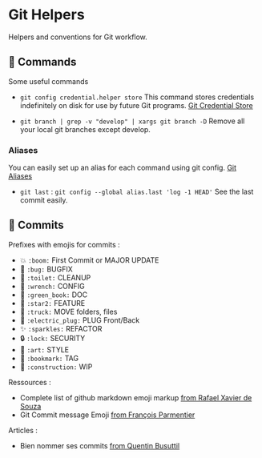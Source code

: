 # Git Helpers

Helpers and conventions for Git workflow.

## :bookmark_tabs: Commands

Some useful commands

- `git config credential.helper store`
  This command stores credentials indefinitely on disk for use by future Git programs. [Git Credential Store](https://git-scm.com/docs/git-credential-store)

- `git branch | grep -v "develop" | xargs git branch -D`
  Remove all your local git branches except develop.

### Aliases

You can easily set up an alias for each command using git config. [Git Aliases](https://git-scm.com/book/en/v2/Git-Basics-Git-Aliases)

- `git last` : `git config --global alias.last 'log -1 HEAD'`
  See the last commit easily.

## :pushpin: Commits

Prefixes with emojis for commits :

- :boom: `:boom:` First Commit or MAJOR UPDATE
- :bug: `:bug:` BUGFIX
- :toilet: `:toilet:` CLEANUP
- :wrench: `:wrench:` CONFIG
- :green_book: `:green_book:` DOC
- :star2: `:star2:` FEATURE
- :truck: `:truck:` MOVE folders, files
- :electric_plug: `:electric_plug:` PLUG Front/Back
- :sparkles: `:sparkles:` REFACTOR
- :lock: `:lock:` SECURITY
- :art: `:art:` STYLE
- :bookmark: `:bookmark:` TAG
- :construction: `:construction:` WIP

Ressources :

- Complete list of github markdown emoji markup [from Rafael Xavier de Souza](https://gist.github.com/rxaviers/7360908)
- Git Commit message Emoji [from François Parmentier](https://gist.github.com/parmentf/035de27d6ed1dce0b36a)

Articles :

- Bien nommer ses commits [from Quentin Busuttil](https://buzut.net/git-bien-nommer-ses-commits/)
